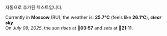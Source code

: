 
자동으로 추가된 텍스트입니다.

<!--START_SECTION:weather:moscow-->
Currently in **Moscow** (RU), the weather is: **25.7°C** (feels like **26.1°C**), ***clear sky***<br/>
On *July 09, 2025*, the *sun rises* at 🌅**03:57** and *sets* at 🌇**21:11**.
<!--END_SECTION:weather-->

